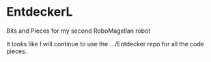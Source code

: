 # EntdeckerL
Bits and Pieces for my second RoboMagellan robot

It looks like I will continue to use the .../Entdecker repo for all the code pieces.
